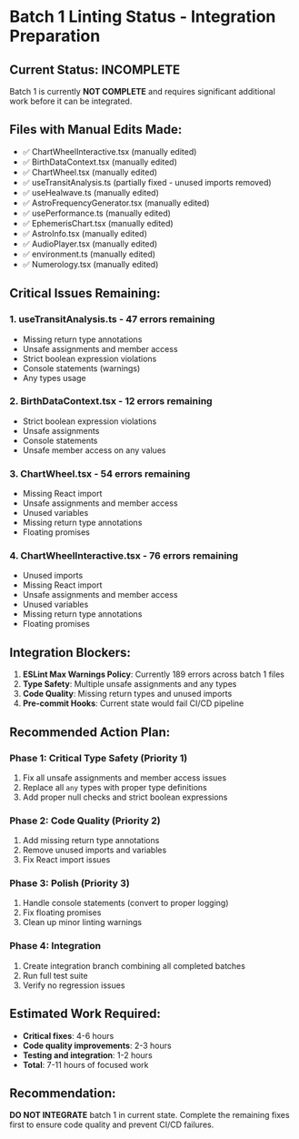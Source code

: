 # Batch 1 Linting Status - Integration Preparation

## Current Status: INCOMPLETE

Batch 1 is currently **NOT COMPLETE** and requires significant additional work before it can be
integrated.

## Files with Manual Edits Made:

- ✅ ChartWheelInteractive.tsx (manually edited)
- ✅ BirthDataContext.tsx (manually edited)
- ✅ ChartWheel.tsx (manually edited)
- ✅ useTransitAnalysis.ts (partially fixed - unused imports removed)
- ✅ useHealwave.ts (manually edited)
- ✅ AstroFrequencyGenerator.tsx (manually edited)
- ✅ usePerformance.ts (manually edited)
- ✅ EphemerisChart.tsx (manually edited)
- ✅ AstroInfo.tsx (manually edited)
- ✅ AudioPlayer.tsx (manually edited)
- ✅ environment.ts (manually edited)
- ✅ Numerology.tsx (manually edited)

## Critical Issues Remaining:

### 1. useTransitAnalysis.ts - 47 errors remaining

- Missing return type annotations
- Unsafe assignments and member access
- Strict boolean expression violations
- Console statements (warnings)
- Any types usage

### 2. BirthDataContext.tsx - 12 errors remaining

- Strict boolean expression violations
- Unsafe assignments
- Console statements
- Unsafe member access on any values

### 3. ChartWheel.tsx - 54 errors remaining

- Missing React import
- Unsafe assignments and member access
- Unused variables
- Missing return type annotations
- Floating promises

### 4. ChartWheelInteractive.tsx - 76 errors remaining

- Unused imports
- Missing React import
- Unsafe assignments and member access
- Unused variables
- Missing return type annotations
- Floating promises

## Integration Blockers:

1. **ESLint Max Warnings Policy**: Currently 189 errors across batch 1 files
2. **Type Safety**: Multiple unsafe assignments and any types
3. **Code Quality**: Missing return types and unused imports
4. **Pre-commit Hooks**: Current state would fail CI/CD pipeline

## Recommended Action Plan:

### Phase 1: Critical Type Safety (Priority 1)

1. Fix all unsafe assignments and member access issues
2. Replace all `any` types with proper type definitions
3. Add proper null checks and strict boolean expressions

### Phase 2: Code Quality (Priority 2)

1. Add missing return type annotations
2. Remove unused imports and variables
3. Fix React import issues

### Phase 3: Polish (Priority 3)

1. Handle console statements (convert to proper logging)
2. Fix floating promises
3. Clean up minor linting warnings

### Phase 4: Integration

1. Create integration branch combining all completed batches
2. Run full test suite
3. Verify no regression issues

## Estimated Work Required:

- **Critical fixes**: 4-6 hours
- **Code quality improvements**: 2-3 hours
- **Testing and integration**: 1-2 hours
- **Total**: 7-11 hours of focused work

## Recommendation:

**DO NOT INTEGRATE** batch 1 in current state. Complete the remaining fixes first to ensure code
quality and prevent CI/CD failures.
